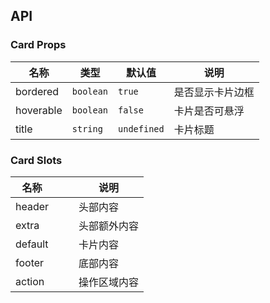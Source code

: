 ## API

### Card Props

| 名称      | 类型      | 默认值      | 说明             |
| --------- | --------- | ----------- | ---------------- |
| bordered  | `boolean` | `true`      | 是否显示卡片边框 |
| hoverable | `boolean` | `false`     | 卡片是否可悬浮   |
| title     | `string`  | `undefined` | 卡片标题         |

### Card Slots

| 名称    |     |     | 说明         |
| ------- | --- | --- | ------------ |
| header  |     |     | 头部内容     |
| extra   |     |     | 头部额外内容 |
| default |     |     | 卡片内容     |
| footer  |     |     | 底部内容     |
| action  |     |     | 操作区域内容 |
